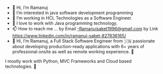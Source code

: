 - 👋 Hi, I’m Ramanuj
- 👀 I’m interested in java software development programming 
- 🌱 I’m working in HCL Technologies as a Software Engineer.
- 💞️ I love to work with Java programming technology.
- 📫 How to reach me ... by Email -Ramanujsaket1996@gmail.com 
                          by Link https://www.linkedin.com/in/ramanuj-saket-827636165/
- 👋 Hi, I’m Ramanuj, a Full Stack Software Engineer from 🇮🇳   passionate about developing production-ready applications with 6+ years of professional onsite as well as remote working experience. 🎯

I mostly work with Python, MVC Frameworks and Cloud based technologies. 🚀
<!---
ram123-code/ram123-code is a ✨ special ✨ repository because its `README.md` (this file) appears on your GitHub profile.
You can click the Preview link to take a look at your changes.
--->
